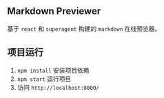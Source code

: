 ## Markdown Previewer

基于 `react` 和 `superagent` 构建的 `markdown` 在线预览器。

## 项目运行

1. `npm install` 安装项目依赖
2. `npm start` 运行项目
3. 访问 `http://localhost:8000/`
